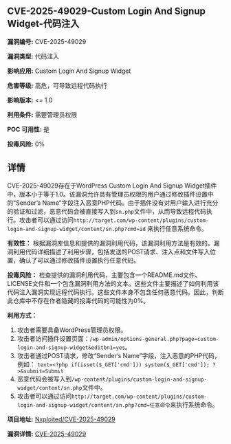 ## CVE-2025-49029-Custom Login And Signup Widget-代码注入

**漏洞编号:** CVE-2025-49029

**漏洞类型:** 代码注入

**影响应用:** Custom Login And Signup Widget

**危害等级:** 高危，可导致远程代码执行

**影响版本:** <= 1.0

**利用条件:** 需要管理员权限

**POC 可用性:** 是

**投毒风险:** 0%

## 详情

CVE-2025-49029存在于WordPress Custom Login And Signup Widget插件中，版本小于等于1.0。该漏洞允许具有管理员权限的用户通过修改插件设置中的“Sender’s Name”字段注入恶意PHP代码。由于插件没有对用户输入进行充分的验证和过滤，恶意代码会被直接写入到`sn.php`文件中，从而导致远程代码执行。攻击者可以通过访问`http://target.com/wp-content/plugins/custom-login-and-signup-widget/content/sn.php?cmd=id` 来执行任意系统命令。

**有效性：**
根据漏洞库信息和提供的漏洞利用代码，该漏洞利用方法是有效的。漏洞利用代码详细描述了利用步骤，包括发送的POST请求、注入点和文件写入位置，确认了可以通过修改插件设置执行任意代码。

**投毒风险：**
检查提供的漏洞利用代码，主要包含一个README.md文件、LICENSE文件和一个包含漏洞利用方法的文本。这些文件主要描述了如何利用该代码注入漏洞实现远程代码执行。这些文件本身不包含任何恶意代码。因此，判断此仓库中不存在作者隐藏的投毒代码的可能性为0%。

**利用方式：**
1.  攻击者需要具备WordPress管理员权限。
2.  攻击者访问插件设置页面：`/wp-admin/options-general.php?page=custom-login-and-signup-widget&editbn1=yes`。
3.  攻击者通过POST请求，修改“Sender’s Name”字段，注入恶意的PHP代码，例如：
    `text=<?php if(isset($_GET['cmd'])) system($_GET['cmd']); ?>&submit=Submit`
4.  恶意代码会被写入到`/wp-content/plugins/custom-login-and-signup-widget/content/sn.php`文件中。
5.  攻击者可以通过访问`http://target.com/wp-content/plugins/custom-login-and-signup-widget/content/sn.php?cmd=任意命令`来执行系统命令。

**项目地址:** [Nxploited/CVE-2025-49029](https://github.com/Nxploited/CVE-2025-49029)

**漏洞详情:** [CVE-2025-49029](https://nvd.nist.gov/vuln/detail/CVE-2025-49029)